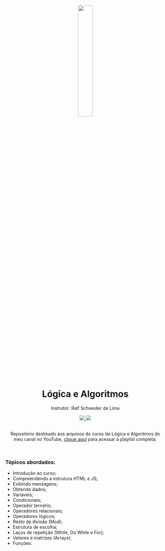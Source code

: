 <div align="center">
  <img src="https://github.com/ralflima/logica/blob/master/icone.pngg" width="30%">
  <h1 style="border-bottom:none">Lógica e Algoritmos</h1>
  <p>Instrutor: Ralf Schweder de Lima</p>
  
  <a href="https://www.youtube.com/channel/UCtT934GO9Y7hoFPR_vmV5zQ">
     <img src="https://img.shields.io/badge/YouTube-FF0000?style=for-the-badge&logo=youtube&logoColor=white">
  </a>
  
  <a href="https://www.linkedin.com/in/ralf-lima-3b93708a/">
     <img src="https://img.shields.io/badge/LinkedIn-0077B5?style=for-the-badge&logo=linkedin&logoColor=white">
  </a>
  
  <br>
  <br>
  <p>Repositório destinado aos arquivos do curso de Lógica e Algoritmos do meu canal no YouTube, <a href="https://www.youtube.com/watch?v=11pMji3jL0U&list=PLWXw8Gu52TRI-L-j7ckKVH5Ok7x20w4WJ">clique aqui</a> para acessar a playlist completa.</p>
  <br>
  <div align="justify">
  <h3>Tópicos abordados:</h3>
  
   + Introdução ao curso;
   + Compreendendo a estrutura HTML e JS;
   + Exibindo mensagens;
   + Obtendo dados;
   + Variáveis;
   + Condicionais;
   + Operador ternário;
   + Operadores relacionais;
   + Operadores lógicos;
   + Resto da divisão (Mod);
   + Estrutura de escolha;
   + Laços de repetição (While, Do While e For);
   + Vetores e matrizes (Arrays);
   + Funções.
  </div>
</div>
